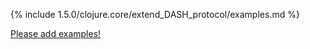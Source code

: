 {% include 1.5.0/clojure.core/extend_DASH_protocol/examples.md %}

[Please add examples!](https://github.com/arrdem/grimoire/edit/master/_includes/1.6.0/clojure.core/extend_DASH_protocol/examples.md)
